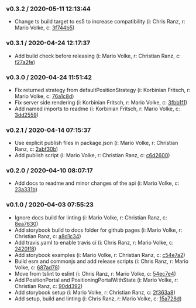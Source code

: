 
### v0.3.2 / 2020-05-11 12:13:44

- Change ts build target to es5 to increase compatibility (i: Chris Ranz, r: Mario Volke, c: [3f744b5](https://github.com/codastic/react-positioning-portal/commit/3f744b5))

### v0.3.1 / 2020-04-24 12:17:37

- Add build check before releasing (i: Mario Volke, r: Christian Ranz, c: [f27a2fe](https://github.com/codastic/react-positioning-portal/commit/f27a2fe))

### v0.3.0 / 2020-04-24 11:51:42

- Fix returned strategy from defaultPositionStrategy (i: Korbinian Fritsch, r: Mario Volke, c: [76a1c8d](https://github.com/codastic/react-positioning-portal/commit/76a1c8d))
- Fix server side rendering (i: Korbinian Fritsch, r: Mario Volke, c: [3fbb1f1](https://github.com/codastic/react-positioning-portal/commit/3fbb1f1))
- Add named imports to readme (i: Korbinian Fritsch, r: Mario Volke, c: [3dd2559](https://github.com/codastic/react-positioning-portal/commit/3dd2559))

### v0.2.1 / 2020-04-14 07:15:37

- Use explicit publish files in package.json (i: Mario Volke, r: Christian Ranz, c: [2abf30b](https://github.com/codastic/react-positioning-portal/commit/2abf30b))
- Add publish script (i: Mario Volke, r: Christian Ranz, c: [c6d2600](https://github.com/codastic/react-positioning-portal/commit/c6d2600))

### v0.2.0 / 2020-04-10 08:07:17

- Add docs to readme and minor changes of the api (i: Mario Volke, c: [23a331b](https://github.com/codastic/react-positioning-portal/commit/23a331b))

### v0.1.0 / 2020-04-03 07:55:23

- Ignore docs build for linting (i: Mario Volke, r: Christian Ranz, c: [8ea7630](https://github.com/codastic/react-positioning-portal/commit/8ea7630))
- Add storybook build to docs folder for github pages (i: Mario Volke, r: Christian Ranz, c: [a8d1c34](https://github.com/codastic/react-positioning-portal/commit/a8d1c34))
- Add travis.yaml to enable travis ci (i: Chris Ranz, r: Mario Volke, c: [2420ff8](https://github.com/codastic/react-positioning-portal/commit/2420ff8))
- Add storybook examples (i: Mario Volke, r: Christian Ranz, c: [c54e7a2](https://github.com/codastic/react-positioning-portal/commit/c54e7a2))
- Build esm and commonjs and add release scripts (i: Chris Ranz, r: Mario Volke, c: [687ad78](https://github.com/codastic/react-positioning-portal/commit/687ad78))
- Move from tslint to eslint (i: Chris Ranz, r: Mario Volke, c: [54ec7e4](https://github.com/codastic/react-positioning-portal/commit/54ec7e4))
- Add PositionPortal and PositioningPortalWithState (i: Mario Volke, r: Christian Ranz, c: [90dd392](https://github.com/codastic/react-positioning-portal/commit/90dd392))
- Add storybook setup (i: Mario Volke, r: Christian Ranz, c: [2f363a8](https://github.com/codastic/react-positioning-portal/commit/2f363a8))
- Add setup, build and linting (i: Chris Ranz, r: Mario Volke, c: [15a728d](https://github.com/codastic/react-positioning-portal/commit/15a728d))
